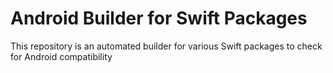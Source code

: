 # Android Builder for Swift Packages

This repository is an automated builder for various
Swift packages to check for Android compatibility


